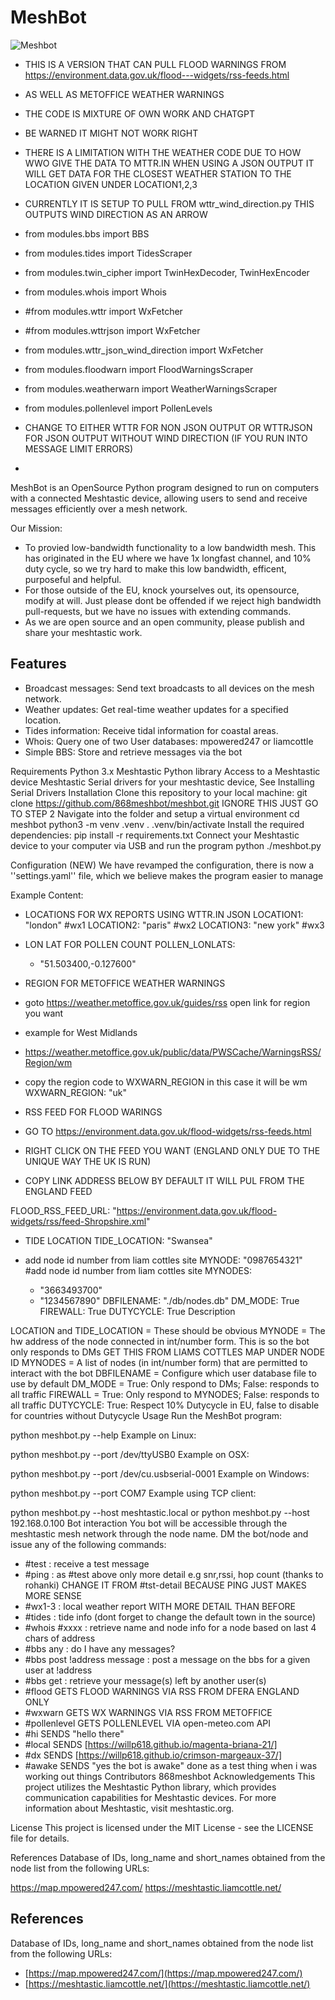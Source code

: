 # MeshBot

![Meshbot](./img/meshbot.png)



- THIS IS A VERSION THAT CAN PULL FLOOD WARNINGS FROM https://environment.data.gov.uk/flood---widgets/rss-feeds.html 
- AS WELL AS METOFFICE WEATHER WARNINGS 
- THE CODE IS MIXTURE OF OWN WORK AND CHATGPT 
- BE WARNED IT MIGHT NOT WORK RIGHT
- THERE IS A LIMITATION WITH THE WEATHER CODE DUE TO HOW WWO GIVE THE DATA TO MTTR.IN WHEN USING A JSON OUTPUT IT WILL GET DATA FOR THE CLOSEST WEATHER STATION TO THE LOCATION GIVEN UNDER LOCATION1,2,3 
- CURRENTLY IT IS SETUP TO PULL FROM wttr_wind_direction.py THIS OUTPUTS WIND DIRECTION AS AN ARROW
- from modules.bbs import BBS
- from modules.tides import TidesScraper
- from modules.twin_cipher import TwinHexDecoder, TwinHexEncoder
- from modules.whois import Whois
- #from modules.wttr import WxFetcher
- #from modules.wttrjson import WxFetcher
- from modules.wttr_json_wind_direction import WxFetcher
- from modules.floodwarn import FloodWarningsScraper
- from modules.weatherwarn import WeatherWarningsScraper
- from modules.pollenlevel import PollenLevels

- CHANGE TO EITHER WTTR FOR NON JSON OUTPUT OR WTTRJSON FOR JSON OUTPUT WITHOUT WIND DIRECTION (IF YOU RUN INTO MESSAGE LIMIT ERRORS) 
- 

MeshBot is an OpenSource Python program designed to run on computers with a connected Meshtastic device, allowing users to send and receive messages efficiently over a mesh network.

Our Mission: 
 - To provied low-bandwidth functionality to a low bandwidth mesh.  This has originated in the EU where we have 1x longfast channel, and 10% duty cycle, so we try hard to make this low bandwidth, efficent, purposeful and helpful.  
 - For those outside of the EU, knock yourselves out, its opensource, modify at will. Just please dont be offended if we reject high bandwidth pull-requests, but we have no issues with extending commands.
 - As we are open source and an open community, please publish and share your meshtastic work. 

## Features

- Broadcast messages: Send text broadcasts to all devices on the mesh network.
- Weather updates: Get real-time weather updates for a specified location.
- Tides information: Receive tidal information for coastal areas.
- Whois: Query one of two User databases: mpowered247 or liamcottle
- Simple BBS: Store and retrieve messages via the bot

Requirements
Python 3.x
Meshtastic Python library
Access to a Meshtastic device Meshtastic
Serial drivers for your meshtastic device, See Installing Serial Drivers
Installation
Clone this repository to your local machine:
git clone https://github.com/868meshbot/meshbot.git   IGNORE THIS JUST GO TO STEP 2
Navigate into the folder and setup a virtual environment
cd meshbot
python3 -m venv .venv
. .venv/bin/activate
Install the required dependencies:
pip install -r requirements.txt
Connect your Meshtastic device to your computer via USB and run the program
python ./meshbot.py


Configuration (NEW)
We have revamped the configuration, there is now a ''settings.yaml'' file, which we believe makes the program easier to manage

Example Content:

- LOCATIONS FOR WX REPORTS USING WTTR.IN JSON 
LOCATION1: "london" #wx1
LOCATION2: "paris" #wx2
LOCATION3: "new york" #wx3

- LON LAT FOR POLLEN COUNT
POLLEN_LONLATS:
  - "51.503400,-0.127600"

- REGION FOR METOFFICE WEATHER WARNINGS 
- goto https://weather.metoffice.gov.uk/guides/rss open link for region you want
- example for West Midlands
- https://weather.metoffice.gov.uk/public/data/PWSCache/WarningsRSS/Region/wm
- copy the region code to WXWARN_REGION in this case it will be wm
WXWARN_REGION: "uk"

- RSS FEED FOR FLOOD WARINGS 
- GO TO https://environment.data.gov.uk/flood-widgets/rss-feeds.html 
- RIGHT CLICK ON THE FEED YOU WANT (ENGLAND ONLY DUE TO THE UNIQUE WAY THE UK IS RUN)
- COPY LINK ADDRESS BELOW BY DEFAULT IT WILL PUL FROM THE ENGLAND FEED    

FLOOD_RSS_FEED_URL: "https://environment.data.gov.uk/flood-widgets/rss/feed-Shropshire.xml"

- TIDE LOCATION
TIDE_LOCATION: "Swansea"


- add node id number from liam cottles site
MYNODE: "0987654321" #add node id number from liam cottles site 
MYNODES:
  - "3663493700"
  - "1234567890"
DBFILENAME: "./db/nodes.db"
DM_MODE: True
FIREWALL: True
DUTYCYCLE: True
Description

LOCATION and TIDE_LOCATION = These should be obvious
MYNODE = The hw address of the node connected in int/number form. This is so the bot only responds to DMs GET THIS FROM LIAMS COTTLES MAP UNDER NODE ID
MYNODES = A list of nodes (in int/number form) that are permitted to interact with the bot
DBFILENAME = Configure which user database file to use by default
DM_MODE = True: Only respond to DMs; False: responds to all traffic
FIREWALL = True: Only respond to MYNODES; False: responds to all traffic
DUTYCYCLE: True: Respect 10% Dutycycle in EU, false to disable for countries without Dutycycle
Usage
Run the MeshBot program:

python meshbot.py --help
Example on Linux:

python meshbot.py --port /dev/ttyUSB0
Example on OSX:

python meshbot.py --port /dev/cu.usbserial-0001
Example on Windows:

python meshbot.py --port COM7
Example using TCP client:

python meshbot.py --host meshtastic.local
or
python meshbot.py --host 192.168.0.100
Bot interaction
You bot will be accessible through the meshtastic mesh network through the node name. DM the bot/node and issue any of the following commands:

- #test : receive a test message 
- #ping : as #test above only more detail e.g snr,rssi, hop count (thanks to rohanki) CHANGE IT FROM #tst-detail BECAUSE PING JUST MAKES MORE SENSE
- #wx1-3 : local weather report WITH MORE DETAIL THAN BEFORE
- #tides : tide info (dont forget to change the default town in the source)
- #whois #xxxx : retrieve name and node info for a node based on last 4 chars of address
- #bbs any : do I have any messages?
- #bbs post !address message : post a message on the bbs for a given user at !address
- #bbs get : retrieve your message(s) left by another user(s)
- #flood GETS FLOOD WARNINGS VIA RSS FROM DFERA ENGLAND ONLY 
- #wxwarn GETS WX WARNINGS VIA RSS FROM METOFFICE
- #pollenlevel GETS POLLENLEVEL VIA open-meteo.com API
- #hi SENDS "hello there"
- #local SENDS [https://willp618.github.io/magenta-briana-21/]
- #dx SENDS [https://willp618.github.io/crimson-margeaux-37/]
- #awake SENDS "yes the bot is awake" done as a test thing when i was working out things
Contributors
868meshbot
Acknowledgements
This project utilizes the Meshtastic Python library, which provides communication capabilities for Meshtastic devices. For more information about Meshtastic, visit meshtastic.org.

License
This project is licensed under the MIT License - see the LICENSE file for details.

References
Database of IDs, long_name and short_names obtained from the node list from the following URLs:

https://map.mpowered247.com/
https://meshtastic.liamcottle.net/
## References

Database of IDs, long_name and short_names obtained from the node list from the following URLs:

- [https://map.mpowered247.com/](https://map.mpowered247.com/)
- [https://meshtastic.liamcottle.net/](https://meshtastic.liamcottle.net/)
